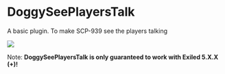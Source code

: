 # DoggySeePlayersTalk
A basic plugin. To make SCP-939 see the players talking

<img src="https://img.shields.io/github/downloads/LilNesquuik/DoggySeePlayersTalk/total?color=orange&style=for-the-badge"/>

Note: **DoggySeePlayersTalk is only guaranteed to work with Exiled 5.X.X (+)!**
